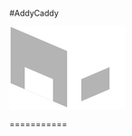 #AddyCaddy 

![alt text][logo]

[logo]: https://github.com/a6ftcruton/addycaddy/blob/master/app/assets/images/logo.svg "Airlift Logo"
===========


